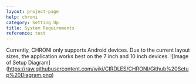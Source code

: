```yaml
---
layout: project-page
help: chroni
category: Setting Up
title: System Requirements
reference: test
---
```


Currently, CHRONI only supports Android devices. Due to the current layout sizes, the application works best on the 7 inch and 10 inch devices.
![Image of Setup Diagram]
(https://raw.githubusercontent.com/wiki/CIRDLES/CHRONI/Github%20Setup%20Diagram.png)
